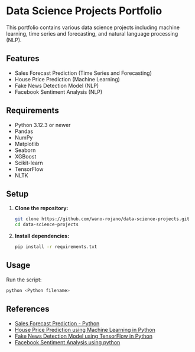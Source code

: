# Data Science Projects Portfolio

This portfolio contains various data science projects including machine learning, time series and forecasting, and natural language processing (NLP).

## Features
- Sales Forecast Prediction (Time Series and Forecasting)
- House Price Prediction (Machine Learning)
- Fake News Detection Model (NLP)
- Facebook Sentiment Analysis (NLP)

## Requirements

- Python 3.12.3 or newer
- Pandas
- NumPy
- Matplotlib
- Seaborn
- XGBoost
- Scikit-learn
- TensorFlow
- NLTK

## Setup

1. **Clone the repository:**
    ```sh
    git clone https://github.com/wano-rojano/data-science-projects.git
    cd data-science-projects
    ```

2. **Install dependencies:**
    ```sh
    pip install -r requirements.txt
    ```

## Usage

Run the script:

```bash
python <Python filename>
```

## References

- [Sales Forecast Prediction - Python](https://www.geeksforgeeks.org/sales-forecast-prediction-python)
- [House Price Prediction using Machine Learning in Python](https://www.geeksforgeeks.org/house-price-prediction-using-machine-learning-in-python)
- [Fake News Detection Model using TensorFlow in Python](https://www.geeksforgeeks.org/fake-news-detection-model-using-tensorflow-in-python)
- [Facebook Sentiment Analysis using python](https://www.geeksforgeeks.org/facebook-sentiment-analysis-using-python)
